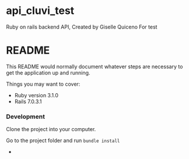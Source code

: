 # api_cluvi_test

Ruby on rails backend API, Created by Giselle Quiceno For test

# README

This README would normally document whatever steps are necessary to get the
application up and running.

Things you may want to cover:

* Ruby version 3.1.0
* Rails 7.0.3.1

### Development

Clone the project into your computer.

Go to the project folder and run `bundle install`

* 
